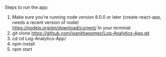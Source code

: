 Steps to run the app:

1. Make sure you're running node version 8.0.0 or later (create-react-app, needs a recent version of node) https://nodejs.org/en/download/current/
In your terminal:
2. git clone https://github.com/joanithagomez/Log-Analytics-App.git
3. cd cd Log-Analytics-App/
4. npm install
5. npm start
